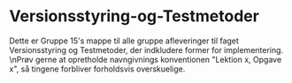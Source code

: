 # Versionsstyring-og-Testmetoder
Dette er Gruppe 15's mappe til alle gruppe afleveringer til faget Versionsstyring og Testmetoder, der indkludere former for implementering.
\nPrøv gerne at opretholde navngivnings konventionen "Lektion x, Opgave x", så tingene forbliver forholdsvis overskuelige.
